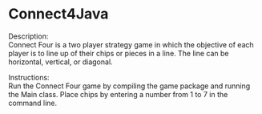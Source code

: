 # Connect4Java  

Description:  
Connect Four is a two player strategy game in which the objective
of each player is to line up of their chips or pieces in a line.
The line can be horizontal, vertical, or diagonal.

Instructions:  
Run the Connect Four game by compiling the game package
and running the Main class.
Place chips by entering a number from 1 to 7 in the command line.